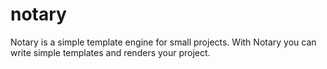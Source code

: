 # notary
Notary is a simple template engine for small projects. With Notary you can write simple templates and renders your project.
